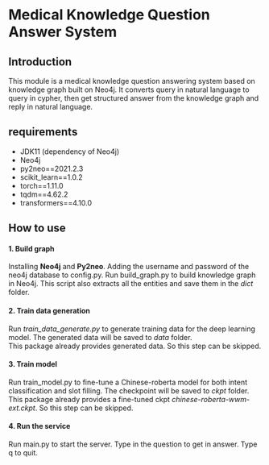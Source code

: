 # Medical Knowledge Question Answer System


## Introduction
This module is a medical knowledge question answering system based on knowledge graph built on Neo4j. It converts query in natural language to query in cypher, then get structured answer from the knowledge graph and reply in natural language.  


## requirements
- JDK11 (dependency of Neo4j)
- Neo4j
- py2neo==2021.2.3
- scikit_learn==1.0.2
- torch==1.11.0
- tqdm==4.62.2
- transformers==4.10.0

## How to use

#### 1. Build graph 
Installing **Neo4j** and **Py2neo**. Adding the username and password of the neo4j database to config.py. Run build_graph.py to build knowledge graph in Neo4j. This script also extracts all the entities and save them in the *dict* folder.   

#### 2. Train data generation
Run *train_data_generate.py* to generate training data for the deep learning model. The generated data will be saved to *data* folder.<br>This package already provides generated data. So this step can be skipped. 

#### 3. Train model 
Run train_model.py to fine-tune a Chinese-roberta model for both intent classification and slot filling. The checkpoint will be saved to *ckpt* folder.<br>
This package already provides a fine-tuned ckpt *chinese-roberta-wwm-ext.ckpt*. So this step can be skipped. 

#### 4. Run the service
Run main.py to start the server. Type in the question to get in answer. Type q to quit. 


